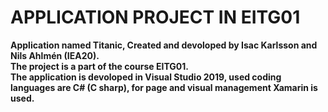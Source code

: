 # APPLICATION PROJECT IN EITG01

**Application named Titanic, Created and devoloped by Isac Karlsson and Nils Ahlmén (IEA20).  
The project is a part of the course EITG01.   
The application is devoloped in Visual Studio 2019, used coding languages are C# (C sharp), for page and visual management Xamarin is used.**
